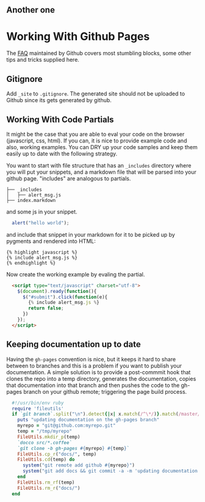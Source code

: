 ## Another one


# Working With Github Pages

The [FAQ](https://help.github.com/categories/20/articles) maintained by Github covers most stumbling blocks, some other tips and tricks supplied here. 

## Gitignore

Add `_site` to `.gitignore`. The generated site should not be uploaded to Github since its gets generated by github.

## Working With Code Partials

It might be the case that you are able to eval your code on the browser (javascript, css, html). If you can, it is nice to provide example code and also, working examples. You can DRY up your code samples and keep them easily up to date with the following strategy.

You want to start with file structure that has an `_includes` directory where you will put your snippets, and a markdown file that will be parsed into your github page. "includes" are analogous to partials.

    ├── _includes
    │   ├── alert_msg.js
    ├── index.markdown

and some js in your snippet.

```javascript
  alert("hello world");
```
and include that snippet in your markdown for it to be picked up by pygments and rendered into HTML:

    {% highlight javascript %}
    {% include alert_msg.js %}
    {% endhighlight %}
    
Now create the working example by evaling the partial.

```html
  <script type="text/javascript" charset="utf-8">
    $(document).ready(function(){
      $("#submit").click(function(e){
        {% include alert_msg.js %}
        return false;
      })
    });
  </script>
```

## Keeping documentation up to date

Having the `gh-pages` convention is nice, but it keeps it hard to share between to branches and this is a problem if you want to publish your documentation. A simple solution is to provide a post-commmit hook that clones the repo into a temp directory, generates the documentation, copies that documentation into that branch and then pushes the code to the gh-pages branch on your github remote; triggering the page build process.

```ruby
  #!/usr/bin/env ruby
  require 'fileutils'
  if `git branch`.split("\n").detect{|x| x.match(/^\*/)}.match(/master/)
    puts "updating documentation on the gh-pages branch"
    myrepo = "git@github.com:myrepo.git"
    temp = "/tmp/myrepo"
    FileUtils.mkdir_p(temp)
    `docco src/*.coffee`
    `git clone -b gh-pages #{myrepo} #{temp}`
    FileUtils.cp_r("docs/", temp)
    FileUtils.cd(temp) do
      system("git remote add github #{myrepo}")
      system("git add docs && git commit -a -m 'updating documentation' && git push github gh-pages")
    end
    FileUtils.rm_rf(temp)
    FileUtils.rm_r("docs/")
  end
```
